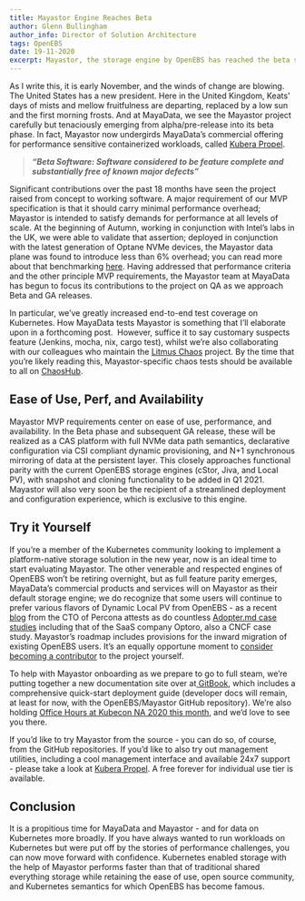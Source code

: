 ```yaml
---
title: Mayastor Engine Reaches Beta
author: Glenn Bullingham
author_info: Director of Solution Architecture
tags: OpenEBS
date: 19-11-2020
excerpt: Mayastor, the storage engine by OpenEBS has reached the beta stage. Read the blog to know more.
---
```


As I write this, it is early November, and the winds of change are blowing. The United States has a new president. Here in the United Kingdom, Keats' days of mists and mellow fruitfulness are departing, replaced by a low sun and the first morning frosts. And at MayaData, we see the Mayastor project carefully but tenaciously emerging from alpha/pre-release into its beta phase. In fact, Mayastor now undergirds MayaData’s commercial offering for performance sensitive containerized workloads, called [Kubera Propel](https://mayadata.io/product).

> ***“Beta Software: Software considered to be feature complete and substantially free of known major defects”***

Significant contributions over the past 18 months have seen the project raised from concept to working software. A major requirement of our MVP specification is that it should carry minimal performance overhead; Mayastor is intended to satisfy demands for performance at all levels of scale. At the beginning of Autumn, working in conjunction with Intel’s labs in the UK, we were able to validate that assertion; deployed in conjunction with the latest generation of Optane NVMe devices, the Mayastor data plane was found to introduce less than 6% overhead; you can read more about that benchmarking [here](https://openebs.io/blog/mayastor-nvme-of-tcp-performance/). Having addressed that performance criteria and the other principle MVP requirements, the Mayastor team at MayaData has begun to focus its contributions to the project on QA as we approach Beta and GA releases.

In particular, we’ve greatly increased end-to-end test coverage on Kubernetes. How MayaData tests Mayastor is something that I’ll elaborate upon in a forthcoming post.  However, suffice it to say customary suspects feature (Jenkins, mocha, nix, cargo test), whilst we’re also collaborating with our colleagues who maintain the [Litmus Chaos](https://litmuschaos.io/) project. By the time that you’re likely reading this, Mayastor-specific chaos tests should be available to all on [ChaosHub](https://hub.litmuschaos.io/).

## Ease of Use, Perf, and Availability

Mayastor MVP requirements center on ease of use, performance, and availability. In the Beta phase and subsequent GA release, these will be realized as a CAS platform with full NVMe data path semantics, declarative configuration via CSI compliant dynamic provisioning, and N+1 synchronous mirroring of data at the persistent layer. This closely approaches functional parity with the current OpenEBS storage engines (cStor, Jiva, and Local PV), with snapshot and cloning functionality to be added in Q1 2021. Mayastor will also very soon be the recipient of a streamlined deployment and configuration experience, which is exclusive to this engine.

## Try it Yourself

If you’re a member of the Kubernetes community looking to implement a platform-native storage solution in the new year, now is an ideal time to start evaluating Mayastor. The other venerable and respected engines of OpenEBS won’t be retiring overnight, but as full feature parity emerges, MayaData’s commercial products and services will on Mayastor as their default storage engine; we do recognize that some users will continue to prefer various flavors of Dynamic Local PV from OpenEBS - as a recent [blog](https://www.percona.com/blog/2020/10/01/deploying-percona-kubernetes-operators-with-openebs-local-storage/) from the CTO of Percona attests as do countless [Adopter.md case studies](https://github.com/openebs/community/blob/develop/ADOPTERS.md) including that of the SaaS company Optoro, also a CNCF case study. Mayastor’s roadmap includes provisions for the inward migration of existing OpenEBS users. It’s an equally opportune moment to [consider becoming a contributor](https://github.com/openebs/Mayastor/issues/new/choose) to the project yourself.

To help with Mayastor onboarding as we prepare to go to full steam, we’re putting together a new documentation site over at[ GitBook](https://mayastor.gitbook.io/introduction/), which includes a comprehensive quick-start deployment guide (developer docs will remain, at least for now, with the OpenEBS/Mayastor GitHub repository). We’re also holding [Office Hours at Kubecon NA 2020 this month](https://kccncna20.sched.com/?searchstring=OpenEBS&amp;iframe=no&amp;w=&amp;sidebar=&amp;bg=), and we’d love to see you there.

If you’d like to try Mayastor from the source - you can do so, of course, from the GitHub repositories. If you’d like to also try out management utilities, including a cool management interface and available 24x7 support - please take a look at [Kubera Propel](https://go.mayadata.io/register-for-kubera-chaos-and-propel-technical-preview). A free forever for individual use tier is available.

## Conclusion

It is a propitious time for MayaData and Mayastor - and for data on Kubernetes more broadly. If you have always wanted to run workloads on Kubernetes but were put off by the stories of performance challenges, you can now move forward with confidence. Kubernetes enabled storage with the help of Mayastor performs faster than that of traditional shared everything storage while retaining the ease of use, open source community, and Kubernetes semantics for which OpenEBS has become famous.
